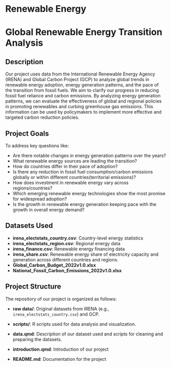 # Renewable Energy



# Global Renewable Energy Transition Analysis

## Description
Our project uses data from the International Renewable Energy Agency (IRENA) and Global Carbon Project (GCP) to analyze global trends in renewable energy adoption, energy generation patterns, and the pace of the transition from fossil fuels.
We aim to clarify our progress in reducing fossil fuel reliance and carbon emissions. By analyzing energy generation patterns, we can evaluate the effectiveness of global and regional policies in promoting renewables and curbing greenhouse gas emissions. This information can be used by policymakers to implement more effective and targeted carbon reduction policies.   

## Project Goals
To address key questions like:
- Are there notable changes in energy generation patterns over the years?
- What renewable energy sources are leading the transition?
- How do countries differ in their pace of adoption?
- Is there any reduction in fossil fuel consumption/carbon emissions globally or within different countries(territorial emissions)?
- How does investment in renewable energy vary across regions/countries? 
- Which emerging renewable energy technologies show the most promise for widespread adoption?
- Is the growth in renewable energy generation keeping pace with the growth in overall energy demand?

## Datasets Used
- **irena_electstats_country.csv**: Country-level energy statistics
- **irena_electstats_region.csv**: Regional energy data
- **irena_finance.csv**: Renewable energy financing data
- **irena_share.csv**: Renewable energy share of electricity capacity and generation across different countries and regions.
- **Global_Carbon_Budget_2022v1.0.xlsx**
- **National_Fossil_Carbon_Emissions_2022v1.0.xlsx**

## Project Structure

The repository of our project is organized as follows:

- **raw data/**: Original datasets from IRENA (e.g., `irena_electstats_country.csv`) and GCP.

- **scripts/**: R scripts used for data analysis and visualization.
- **data.qmd**: Description of our dataset used and scripts for cleaning and preparing the datasets.
- **introduction.qmd**: Introduction of our project


- **README.md**: Documentation for the project



